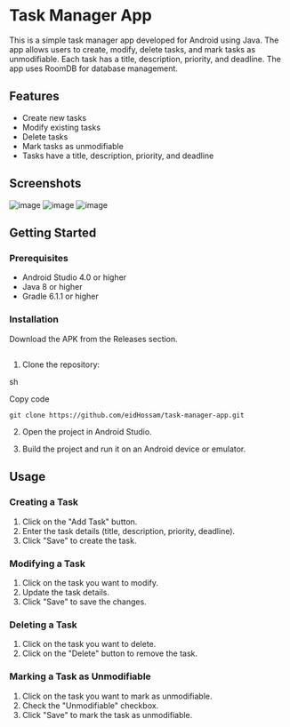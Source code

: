 
# Task Manager App

This is a simple task manager app developed for Android using Java. The app allows users to create, modify, delete tasks, and mark tasks as unmodifiable. Each task has a title, description, priority, and deadline. The app uses RoomDB for database management.

## Features

-   Create new tasks
-   Modify existing tasks
-   Delete tasks
-   Mark tasks as unmodifiable
-   Tasks have a title, description, priority, and deadline

## Screenshots
![image](https://github.com/eidHossam/TaskManager/assets/106603484/2fcacc50-51fb-4212-94ab-7d992128c469)
![image](https://github.com/eidHossam/TaskManager/assets/106603484/65314241-9a38-4d85-b7f0-fee8f1a7e5a0)
![image](https://github.com/eidHossam/TaskManager/assets/106603484/e5535a33-713a-4245-ab7a-a49857e7a66a)

## Getting Started

### Prerequisites

-   Android Studio 4.0 or higher
-   Java 8 or higher
-   Gradle 6.1.1 or higher

### Installation
Download the APK from the Releases section.
##
1.  Clone the repository:

sh

Copy code

`git clone https://github.com/eidHossam/task-manager-app.git` 

2.  Open the project in Android Studio.
    
3.  Build the project and run it on an Android device or emulator.
    
    

## Usage

### Creating a Task

1.  Click on the "Add Task" button.
2.  Enter the task details (title, description, priority, deadline).
3.  Click "Save" to create the task.

### Modifying a Task

1.  Click on the task you want to modify.
2.  Update the task details.
3.  Click "Save" to save the changes.

### Deleting a Task

1.  Click on the task you want to delete.
2.  Click on the "Delete" button to remove the task.

### Marking a Task as Unmodifiable

1.  Click on the task you want to mark as unmodifiable.
2.  Check the "Unmodifiable" checkbox.
3.  Click "Save" to mark the task as unmodifiable.
